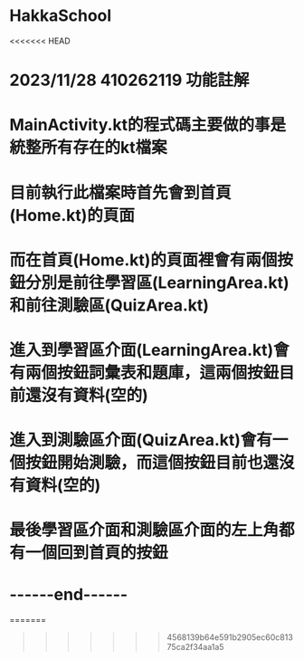 # HakkaSchool
<<<<<<< HEAD

# 2023/11/28 410262119 功能註解
# MainActivity.kt的程式碼主要做的事是統整所有存在的kt檔案
# 目前執行此檔案時首先會到首頁(Home.kt)的頁面
# 而在首頁(Home.kt)的頁面裡會有兩個按鈕分別是前往學習區(LearningArea.kt)和前往測驗區(QuizArea.kt)
# 進入到學習區介面(LearningArea.kt)會有兩個按鈕詞彙表和題庫，這兩個按鈕目前還沒有資料(空的)
# 進入到測驗區介面(QuizArea.kt)會有一個按鈕開始測驗，而這個按鈕目前也還沒有資料(空的)
# 最後學習區介面和測驗區介面的左上角都有一個回到首頁的按鈕
# ------end------

=======
>>>>>>> 4568139b64e591b2905ec60c81375ca2f34aa1a5
